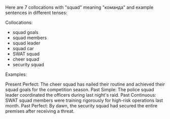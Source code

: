 Here are 7 collocations with "squad" meaning "команда" and example sentences in different tenses:

Collocations:
- squad goals
- squad members
- squad leader
- squad car
- SWAT squad
- cheer squad
- security squad

Examples:

Present Perfect: The cheer squad has nailed their routine and achieved their squad goals for the competition season.
Past Simple: The police squad leader coordinated the officers during last night's raid. 
Past Continuous: SWAT squad members were training rigorously for high-risk operations last month.
Past Perfect: By dawn, the security squad had secured the entire premises after receiving a threat.